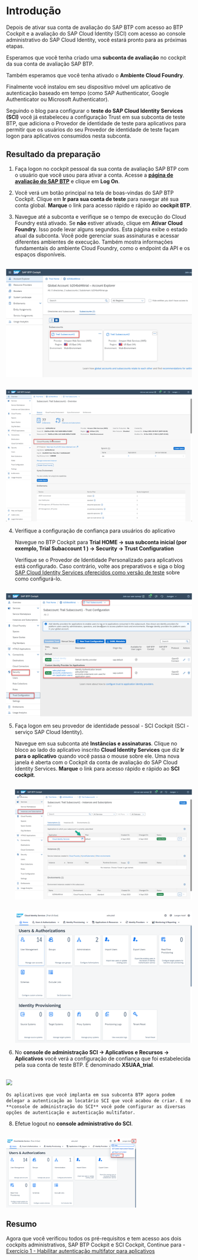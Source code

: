 # Introdução

Depois de ativar sua conta de avaliação do SAP BTP com acesso ao BTP Cockpit e a avaliação do SAP Cloud Identity (SCI) com acesso ao console administrativo do SAP Cloud Identity, você estará pronto para as próximas etapas.

Esperamos que você tenha criado uma **subconta de avaliação** no cockpit da sua conta de avaliação SAP BTP.

Também esperamos que você tenha ativado o **Ambiente Cloud Foundry**.

Finalmente você instalou em seu dispositivo móvel um aplicativo de autenticação baseado em tempo (como SAP Authenticator, Google Authenticator ou Microsoft Authenticator).

Seguindo o blog para configurar o **teste do SAP Cloud Identity Services (SCI)** você já estabeleceu a configuração Trust em sua subconta de teste BTP, que adiciona o Provedor de identidade de teste para aplicativos para permitir que os usuários do seu Provedor de identidade de teste façam logon para aplicativos consumidos nesta subconta.

## Resultado da preparação

1. Faça logon no cockpit pessoal da sua conta de avaliação SAP BTP com o usuário que você usou para ativar a conta. Acesse a [**página de avaliação do SAP BTP**](https://account.hanatrial.ondemand.com/trial/#/home/trial) e clique em **Log On**.

2. Você verá um botão principal na tela de boas-vindas do SAP BTP Cockpit. Clique em **Ir para sua conta de teste** para navegar até sua conta global.
    **Marque** o link para acesso rápido e rápido ao **cockpit BTP**.

3. Navegue até a subconta e verifique se o tempo de execução do Cloud Foundry está ativado. Se **não** estiver ativado, clique em **Ativar Cloud Foundry**. Isso pode levar alguns segundos. Esta página exibe o estado atual da subconta. Você pode gerenciar suas assinaturas e acessar diferentes ambientes de execução. Também mostra informações fundamentais do ambiente Cloud Foundry, como o endpoint da API e os espaços disponíveis.

<br>![](/exercises/ex0/images/audit0.png)

<br>![](/exercises/ex0/images/Subaccount%20Overview.png)

4. Verifique a configuração de confiança para usuários do aplicativo

    Navegue no BTP Cockpit para **Trial HOME -> sua subconta inicial (por exemplo, Trial Subaccount 1 ) -> Security -> Trust Configuration**

    Verifique se o Provedor de Identidade Personalizado para aplicativos está configurado. Caso contrário, volte aos preparativos e siga o blog [SAP Cloud Identity Services oferecidos como versão de teste](https://community.sap.com/t5/technology-blogs-by-sap/sap-cloud-identity-services-offered-as-trial-version/ba-p/13552272) sobre como configurá-lo.

<br>![](/exercises/ex0/images/Subaccoount1_TrustConfiguration.png)

5. Faça logon em seu provedor de identidade pessoal - SCI Cockpit (SCI - serviço SAP Cloud Identity).

    Navegue em sua subconta até **Instâncias e assinaturas**. Clique no bloco ao lado do aplicativo inscrito **Cloud Identity Services** que diz **Ir para o aplicativo** quando você passa o mouse sobre ele. Uma nova janela é aberta com o Cockpit da conta de avaliação do SAP Cloud Identity Services. **Marque** o link para acesso rápido e rápido ao **SCI cockpit**.

     <br>![](/exercises/ex0/images/SubaccountInstanceandSubscriptions.png)
   
      <br>![](/exercises/ex0/images/SCICockpit.png)

7. No **console de administração SCI -> Aplicativos e Recursos -> Aplicativos** você verá a configuração de confiança que foi estabelecida pela sua conta de teste BTP. É denominado **XSUAA_trial**.

<br>![](/exercises/ex0/images/SCI_XSUAA_trial.png")

    Os aplicativos que você implanta em sua subconta BTP agora podem delegar a autenticação ao locatário SCI que você acabou de criar. E no **console de administração do SCI** você pode configurar as diversas opções de autenticação e autenticação multifator.

  8. Efetue logout no **console administrativo do SCI**.

<br><img src="/exercises/ex1/images/SCI_logout.png" width="70%">

## Resumo

Agora que você verificou todos os pré-requisitos e tem acesso aos dois cockpits administrativos, SAP BTP Cockpit e SCI Cockpit,
Continue para - [Exercício 1 - Habilitar autenticação multifator para aplicativos](../ex1/README.md)
